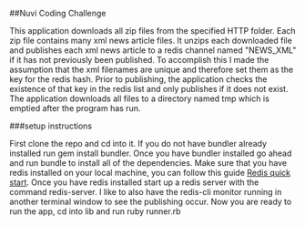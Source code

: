 ##Nuvi Coding Challenge

This application downloads all zip files from the specified HTTP folder. Each zip file contains many xml news article files. It unzips each downloaded file and publishes each xml news article to a redis channel named "NEWS_XML" if it has not previously been published. To accomplish this I made the assumption that the xml filenames are unique and therefore set them as the key for the redis hash. Prior to publishing, the application checks the existence of that key in the redis list and only publishes if it does not exist. The application downloads all files to a directory named tmp which is emptied after the program has run.

###setup instructions

First clone the repo and cd into it. If you do not have bundler already installed run gem install bundler. Once you have bundler installed go ahead and run bundle to install all of the dependencies. Make sure that you have redis installed on your local machine, you can follow this guide [Redis quick start](http://redis.io/topics/quickstart). Once you have redis installed start up a redis server with the command redis-server. I like to also have the redis-cli monitor running in another terminal window to see the publishing occur. Now you are ready to run the app, cd into lib and run ruby runner.rb

